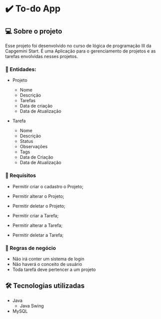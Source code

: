 # ✔️ To-do App 


## 💻 Sobre o projeto
 Esse projeto foi desenvolvido no curso de lógica de programação III da Capgemini Start. É uma Aplicação para o gerenciamento de projetos e as tarefas envolvidas nesses projetos.


### 🚀 Entidades:

* Projeto
   * Nome
   * Descrição
   * Tarefas
   * Data de criação
   * Data de Atualização

* Tarefa
   * Nome
   * Descrição
   * Status
   * Observações
   * Tags
   * Data de Criação
   * Data de Atualização

### 🚧 Requisitos

* Permitir criar o cadastro o Projeto;
* Permitir alterar o Projeto;
* Permitir deletar o Projeto;

* Permitir criar a Tarefa;
* Permitir alterar a Tarefa;
* Permitir deletar a Tarefa;

### 🎲 Regras de negócio
 
* Não irá conter um sistema de login
* Não haverá o conceito de usuário
* Toda tarefá deve pertencer a um projeto   

## 🛠 Tecnologias utilizadas

* Java
    * Java Swing
* MySQL

